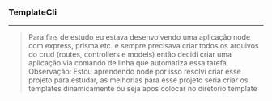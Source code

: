 ### TemplateCli
---


> Para fins de estudo eu estava desenvolvendo uma aplicação node com express, prisma etc. e sempre precisava criar todos os arquivos do crud (routes, controllers e models) então decidi criar uma aplicação via comando de linha que automatiza essa tarefa.
> Observação: Estou aprendendo node por isso resolvi criar esse projeto para estudar, as melhorias para esse projeto seria criar os templates dinamicamente ou seja apos colocar no diretorio template 

